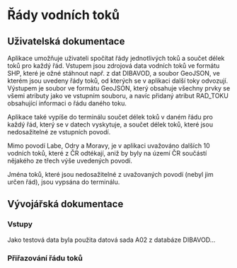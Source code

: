 # Řády vodních toků
## Uživatelská dokumentace
Aplikace umožňuje uživateli spočítat řády jednotlivých toků a součet délek toků pro každý řád. Vstupem jsou zdrojová data vodních toků ve formátu SHP, které je ožné stáhnout např. z dat DIBAVOD, a soubor GeoJSON, ve kterém jsou uvedeny řády toků, od kterých se v aplikaci další toky odvozují. Výstupem je soubor ve formátu GeoJSON, který obsahuje všechny prvky se všemi atributy jako ve vstupním souboru, a navíc přidaný atribut RAD_TOKU obsahující informaci o řádu daného toku.

Aplikace také vypíše do terminálu součet délek toků v daném řádu pro každý řád, který se v datech vyskytuje, a součet délek toků, které jsou nedosažitelné ze vstupních povodí.

Mimo povodí Labe, Odry a Moravy, je v aplikaci uvažováno dalších 10 vodních toků, které z ČR odtékají, aniž by byly na území ČR součástí nějakého ze třech výše uvedených povodí.

Jména toků, které jsou nedosažitelné z uvažovaných povodí (nebyl jim určen řád), jsou vypsána do terminálu. 

## Vývojářská dokumentace
### Vstupy
Jako testová data byla použita datová sada A02 z databáze DIBAVOD...


### Přiřazování řádu toků


